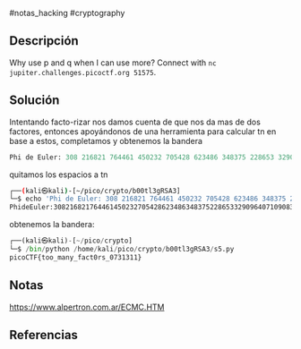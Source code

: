 #notas_hacking #cryptography 
## Descripción
Why use p and q when I can use more? Connect with `nc jupiter.challenges.picoctf.org 51575`.
## Solución
Intentando facto-rizar nos damos cuenta de que nos da mas de dos factores, entonces apoyándonos de una herramienta para calcular tn en base a estos, completamos y obtenemos la bandera
```python
Phi de Euler: 308 216821 764461 450232 705428 623486 348375 228653 329096 407109 083036 502971 541553 000125 161419 235263 626817 552112 814037 388366 749329 216858 550643 641377 624552 385434 212219 435829 481958 717681 400960 050921 268950 887654 858948 029849 488553 726340 157756 788844 877263 923981 625058 599055 464565 857973 235947 538845 173414 089057 525549 216280 367451 513618 750953 666641 920000 000000 (345 dígitos)
```
quitamos los espacios a tn
```bash
┌──(kali㉿kali)-[~/pico/crypto/b00tl3gRSA3]
└─$ echo 'Phi de Euler: 308 216821 764461 450232 705428 623486 348375 228653 329096 407109 083036 502971 541553 000125 161419 235263 626817 552112 814037 388366 749329 216858 550643 641377 624552 385434 212219 435829 481958 717681 400960 050921 268950 887654 858948 029849 488553 726340 157756 788844 877263 923981 625058 599055 464565 857973 235947 538845 173414 089057 525549 216280 367451 513618 750953 666641 920000 000000' | tr -d ' ' 
PhideEuler:308216821764461450232705428623486348375228653329096407109083036502971541553000125161419235263626817552112814037388366749329216858550643641377624552385434212219435829481958717681400960050921268950887654858948029849488553726340157756788844877263923981625058599055464565857973235947538845173414089057525549216280367451513618750953666641920000000000
```
obtenemos la bandera:
```python
┌──(kali㉿kali)-[~/pico/crypto]
└─$ /bin/python /home/kali/pico/crypto/b00tl3gRSA3/s5.py
picoCTF{too_many_fact0rs_0731311}
```
## Notas
https://www.alpertron.com.ar/ECMC.HTM
## Referencias
